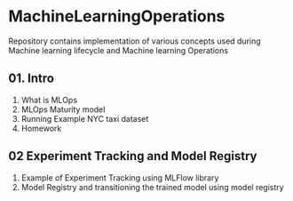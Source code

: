 # MachineLearningOperations
Repository contains implementation of  various concepts used during Machine learning lifecycle  and  Machine learning Operations 

<h2> 01. Intro </h2>

<ol>
  <li> What is MLOps </li>
  <li> MLOps Maturity model </li>
  <li> Running Example NYC taxi dataset </li>
  <li> Homework </li>
</ol>

<h2> 02 Experiment Tracking and Model Registry </h2>

<ol>
  <li> Example of Experiment Tracking using MLFlow library </li>
  <li> Model Registry and transitioning the trained model using model registry </li>
  
</ol>


